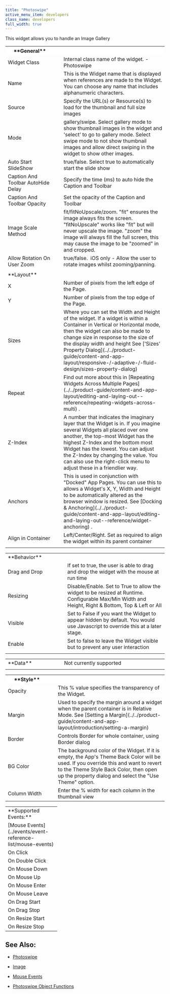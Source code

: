 ```yaml
---
title: "Photoswipe"
active_menu_item: developers
class_name: developers
full_width: true
---
```



This widget allows you to handle an Image Gallery

<table>
<tr>
<th style="vertical-align:top; width:237px; background-color:#ffffff;">
<a id="general"> </a> **General**

</th>
<th style="vertical-align:top; width:20px; background-color:#ffffff;">
</th>
<th style="vertical-align:top; width:690px; background-color:#ffffff;">
</th>
</tr>
<tr>
<td width="237">
Widget Class

</td>
<td width="20">
</td>
<td width="690">
Internal class name of the widget. - Photoswipe

</td>
</tr>
<tr>
<td width="237">
Name

</td>
<td width="20">
</td>
<td width="690">
This is the Widget name that is displayed when references are made to the Widget. You can choose any name that includes alphanumeric characters.

</td>
</tr>
<tr>
<td width="237">
Source

</td>
<td width="20">
</td>
<td width="690">
Specify the URL(s) or Resource(s) to load for the thumbnail and full size images

</td>
</tr>
<tr>
<td width="237">
Mode

</td>
<td width="20">
</td>
<td width="690">
gallery/swipe. Select gallery mode to show thumbnail images in the widget and 'select' to go to gallery mode. Select swipe mode to not show thumbnail images and allow direct swiping in the widget to show other images.

</td>
</tr>
<tr>
<td width="237">
Auto Start SlideShow

</td>
<td width="20">
</td>
<td width="690">
true/false. Select true to automatically start the slide show

</td>
</tr>
<tr>
<td width="237">
Caption And Toolbar AutoHide Delay

</td>
<td width="20">
</td>
<td width="690">
Specify the time (ms) to auto hide the Caption and Toolbar

</td>
</tr>
<tr>
<td width="237">
Caption And Toolbar Opacity

</td>
<td width="20">
</td>
<td width="690">
Set the opacity of the Caption and Toolbar

</td>
</tr>
<tr>
<td width="237">
Image Scale Method

</td>
<td width="20">
</td>
<td width="690">
fit/fitNoUpscale/zoom. "fit" ensures the image always fits the screen. "fitNoUpscale" works like "fit" but will never upscale the image. "zoom" the image will always fill the full screen, this may cause the image to be "zoomed" in and cropped.

</td>
</tr>
<tr>
<td width="237">
Allow Rotation On User Zoom

</td>
<td width="20">
</td>
<td width="690">
true/false.  iOS only - Allow the user to rotate images whilst zooming/panning.

</td>
</tr>
<tr>
<td width="237">
</td>
<td width="20">
</td>
<td width="690">
</td>
</tr>
<tr>
<td width="237">
<a id="layout"> </a> **Layout**

</td>
<td width="20">
</td>
<td width="690">
</td>
</tr>
<tr>
<td width="237">
X

</td>
<td width="20">
</td>
<td width="690">
Number of pixels from the left edge of the Page.

</td>
</tr>
<tr>
<td width="237">
Y

</td>
<td width="20">
</td>
<td width="690">
Number of pixels from the top edge of the Page.

</td>
</tr>
<tr>
<td width="237">
Sizes

</td>
<td width="20">
</td>
<td width="690">
Where you can set the Width and Height of the widget. If a widget is within a Container in Vertical or Horizontal mode, then the widget can also be made to change size in response to the size of the display width and height See ['Sizes' Property Dialog](../../product-guide/content-and-app-layout/responsive-/-adaptive-/-fluid-design/sizes-property-dialog)

</td>
</tr>
<tr>
<td width="237">
Repeat

</td>
<td width="20">
</td>
<td width="690">
Find out more about this in [Repeating Widgets Across Multiple Pages](../../product-guide/content-and-app-layout/editing-and-laying-out--reference/repeating-widgets-across-multi) .

</td>
</tr>
<tr>
<td width="237">
Z-Index

</td>
<td width="20">
</td>
<td width="690">
A number that indicates the imaginary layer that the Widget is in. If you imagine several Widgets all placed over one another, the top-most Widget has the highest Z-Index and the bottom most Widget has the lowest. You can adjust the Z-Index by changing the value. You can also use the right-click menu to adjust these in a friendlier way.

</td>
</tr>
<tr>
<td width="237">
Anchors

</td>
<td width="20">
</td>
<td width="690">
This is used in conjunction with "Docked" App Pages. You can use this to allows a Widget's X, Y, Width and Height to be automatically altered as the browser window is resized. See [Docking & Anchoring](../../product-guide/content-and-app-layout/editing-and-laying-out--reference/widget-anchoring) .

</td>
</tr>
<tr>
<td width="237">
Align in Container

</td>
<td width="20">
</td>
<td width="690">
Left/Center/Right. Set as required to align the widget within its parent container

</td>
</tr>
<tr>
<td width="237">
</td>
<td width="20">
</td>
<td width="690">
</td>
</tr>
</table>
<table>
<tr>
<td width="237">
<a id="behavior"> </a> **Behavior**

</td>
<td width="21">
</td>
<td width="684">
</td>
</tr>
<tr>
<td width="237">
Drag and Drop

</td>
<td width="21">
</td>
<td width="684">
If set to true, the user is able to drag and drop the widget with the mouse at run time

</td>
</tr>
<tr>
<td width="237">
Resizing

</td>
<td width="21">
</td>
<td width="684">
Disable/Enable. Set to True to allow the widget to be resized at Runtime. Configurable Max/Min Width and Height, Right & Bottom, Top & Left or All

</td>
</tr>
<tr>
<td width="237">
Visible

</td>
<td width="21">
</td>
<td width="684">
Set to False if you want the Widget to appear hidden by default. You would use Javascript to override this at a later stage.

</td>
</tr>
<tr>
<td width="237">
Enable

</td>
<td width="21">
</td>
<td width="684">
Set to false to leave the Widget visible but to prevent any user interaction

</td>
</tr>
<tr>
<td width="237">
</td>
<td width="21">
</td>
<td width="684">
</td>
</tr>
</table>
<table>
<tr>
<td width="237">
<a id="data"> </a> **Data**

</td>
<td width="21">
</td>
<td width="684">
Not currently supported

</td>
</tr>
<tr>
<td width="237">
</td>
<td width="21">
</td>
<td width="684">
</td>
</tr>
</table>
<table>
<tr>
<th style="vertical-align:top; width:237px; background-color:#ffffff;">
<a id="style"> </a> **Style**

</th>
<th style="vertical-align:top; width:21px; background-color:#ffffff;">
</th>
<th style="vertical-align:top; width:684px; background-color:#ffffff;">
</th>
</tr>
<tr>
<td width="237">
Opacity

</td>
<td width="21">
</td>
<td width="684">
This % value specifies the transparency of the Widget.

</td>
</tr>
<tr>
<td width="237">
Margin

</td>
<td width="21">
</td>
<td width="684">
Used to specify the margin around a widget when the parent container is in Relative Mode. See [Setting a Margin](../../product-guide/content-and-app-layout/introduction/setting-a-margin)

</td>
</tr>
<tr>
<td width="237">
Border

</td>
<td width="21">
</td>
<td width="684">
Controls Border for whole container, using Border dialog

</td>
</tr>
<tr>
<td width="237">
BG Color

</td>
<td width="21">
</td>
<td width="684">
The background color of the Widget. If it is empty, the App's Theme Back Color will be used. If you override this and want to revert to the Theme Style Back Color, then open up the property dialog and select the "Use Theme" option.

</td>
</tr>
<tr>
<td width="237">
Column Width

</td>
<td width="21">
</td>
<td width="684">
Enter the % width for each column in the thumbnail view

</td>
</tr>
</table>

<table>
<tr>
<td width="148">
**Supported Events:**

</td>
</tr>
<tr>
<td width="148">
[Mouse Events](../events/event-reference-list/mouse-events)

</td>
</tr>
<tr>
<td width="148">
On Click

</td>
</tr>
<tr>
<td width="148">
On Double Click

</td>
</tr>
<tr>
<td width="148">
On Mouse Down

</td>
</tr>
<tr>
<td width="148">
On Mouse Up

</td>
</tr>
<tr>
<td width="148">
On Mouse Enter

</td>
</tr>
<tr>
<td width="148">
On Mouse Leave

</td>
</tr>
<tr>
<td width="148">
On Drag Start

</td>
</tr>
<tr>
<td width="148">
On Drag Stop

</td>
</tr>
<tr>
<td width="148">
On Resize Start

</td>
</tr>
<tr>
<td width="148">
On Resize Stop

</td>
</tr>
</table>

## See Also:

 - [Photoswipe](../../product-guide/advanced-important-widgets/photoswipe/)

 - [Image](../common/image)

 - [Mouse Events](../events/event-reference-list/mouse-events)

 - [Photoswipe Object Functions](../../scripting-apis/client-api/widget-object-functions/photoswipe/)

